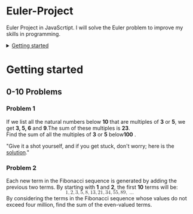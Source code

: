 # Euler-Project
Euler Project in JavaScrtipt. I will solve the Euler problem to improve my skills in programming.

<details>
        <summary><a href="#getting-started">Getting started</a></summary>
        <details>
            <summary><a href="#0-10-problems">0-10 Problems</a></summary>

- [Problem 1](#problem-1)
- [Problem 2](#problem-2)
- [Problem 3](#problem-3)
        </details>
        <details>
            <summary><a href="#10-20-problems">10-20 Problems</a></summary>
    - [Problem 1](#problem-1)
    - [Problem 2](#problem-2)
    - [Problem 3](#problem-3)
        </details>
</details>

# Getting started 


## 0-10 Problems
### Problem 1  
If we list all the natural numbers below **10** that are multiples of **3** or **5**, we get **3, 5, 6** and **9**.The sum of these multiples is **23**.  
Find the sum of all the multiples of **3** or **5** below**100** .

"Give it a shot yourself, and if you get stuck, don't worry; here is the [solution](euler_01.js)."

### Problem 2
Each new term in the Fibonacci sequence is generated by adding the previous two terms. By starting with **1** and **2**, the first **10** terms will be: <math xmlns="http://www.w3.org/1998/Math/MathML" display="block">
  <mn>1</mn>
  <mo>,</mo><mn>2</mn><mo>,</mo><mn>3</mn><mo>,</mo><mn>5</mn><mo>,</mo><mn>8</mn><mo>,</mo><mn>13</mn><mo>,</mo><mn>21</mn><mo>,</mo><mn>34</mn><mo>,</mo><mn>55</mn><mo>,</mo><mn>89</mn><mo>,</mo><mo>&#x2026;</mo>
</math>
By considering the terms in the Fibonacci sequence whose values do not exceed four million, find the sum of the even-valued terms.
